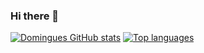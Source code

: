 ### Hi there 👋

[![Domingues GitHub stats](https://github-readme-stats.vercel.app/api?username=thdomingues-dev)](https://github.com/thdomingues-dev/github-readme-stats)
[![Top languages](https://github-readme-stats.vercel.app/api/top-langs/?username=thdomingues-dev)](https://github.com/thdomingues-dev/github-readme-stats)

<!--
**thdomingues-dev/thdomingues-dev** is a ✨ _special_ ✨ repository because its `README.md` (this file) appears on your GitHub profile.

Here are some ideas to get you started:

- 🔭 I’m currently working on ...
- 🌱 I’m currently learning ...
- 👯 I’m looking to collaborate on ...
- 🤔 I’m looking for help with ...
- 💬 Ask me about ...
- 📫 How to reach me: ...
- 😄 Pronouns: ...
- ⚡ Fun fact: ...
-->
